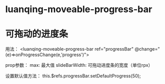 # luanqing-moveable-progress-bar
# 可拖动的进度条

用法：
	<luanqing-moveable-progress-bar 
		ref="progressBar" 
		@change="(e)=>onProgressChange(e,'progress')">
	</luanqing-moveable-progress-bar>

prop参数：
	max: 最大值
	slideBarWidth: 可拖动进度条的宽度（单位rpx）

设置默认值方法：
	this.$refs.progressBar.setDefaultProgress(50);
	
	
	
